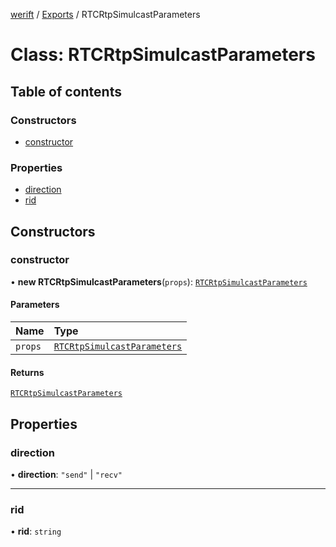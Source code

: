 [werift](../README.md) / [Exports](../modules.md) / RTCRtpSimulcastParameters

# Class: RTCRtpSimulcastParameters

## Table of contents

### Constructors

- [constructor](RTCRtpSimulcastParameters.md#constructor)

### Properties

- [direction](RTCRtpSimulcastParameters.md#direction)
- [rid](RTCRtpSimulcastParameters.md#rid)

## Constructors

### constructor

• **new RTCRtpSimulcastParameters**(`props`): [`RTCRtpSimulcastParameters`](RTCRtpSimulcastParameters.md)

#### Parameters

| Name | Type |
| :------ | :------ |
| `props` | [`RTCRtpSimulcastParameters`](RTCRtpSimulcastParameters.md) |

#### Returns

[`RTCRtpSimulcastParameters`](RTCRtpSimulcastParameters.md)

## Properties

### direction

• **direction**: ``"send"`` \| ``"recv"``

___

### rid

• **rid**: `string`
